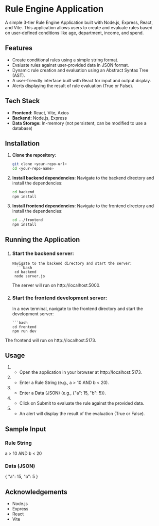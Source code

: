 # Rule Engine Application

A simple 3-tier Rule Engine Application built with Node.js, Express, React, and Vite. This application allows users to create and evaluate rules based on user-defined conditions like age, department, income, and spend.

## Features

- Create conditional rules using a simple string format.
- Evaluate rules against user-provided data in JSON format.
- Dynamic rule creation and evaluation using an Abstract Syntax Tree (AST).
- A user-friendly interface built with React for input and output display.
- Alerts displaying the result of rule evaluation (True or False).

## Tech Stack

- **Frontend:** React, Vite, Axios
- **Backend:** Node.js, Express
- **Data Storage:** In-memory (not persistent, can be modified to use a database)

## Installation

1. **Clone the repository:**

   ```bash
   git clone <your-repo-url>
   cd <your-repo-name>

2. **Install backend dependencies:**
     Navigate to the backend directory and install the dependencies:
     ```bash
     cd backend
     npm install
3. **Install frontend dependencies:**
    Navigate to the frontend directory and install the dependencies:
     ```bash
     cd ../frontend
     npm install

## Running the Application

1. ### Start the backend server:
       Navigate to the backend directory and start the server:
         ```bash
        cd backend
        node server.js
      The server will run on http://localhost:5000.

2. ###  Start the frontend development server:
    In a new terminal, navigate to the frontend directory and start the development server:

       ```bash
       cd frontend
       npm run dev
The frontend will run on http://localhost:5173.


## Usage

1. - Open the application in your browser at http://localhost:5173.
2. - Enter a Rule String (e.g., a > 10 AND b < 20).
3. - Enter a Data (JSON) (e.g., {"a": 15, "b": 5}).
4. - Click on Submit to evaluate the rule against the provided data.
5. - An alert will display the result of the evaluation (True or False).

## Sample Input

### Rule String

a > 10 AND b < 20

### Data (JSON)

{
  "a": 15,
  "b": 5
}


## Acknowledgements
- Node.js
- Express
- React
- Vite